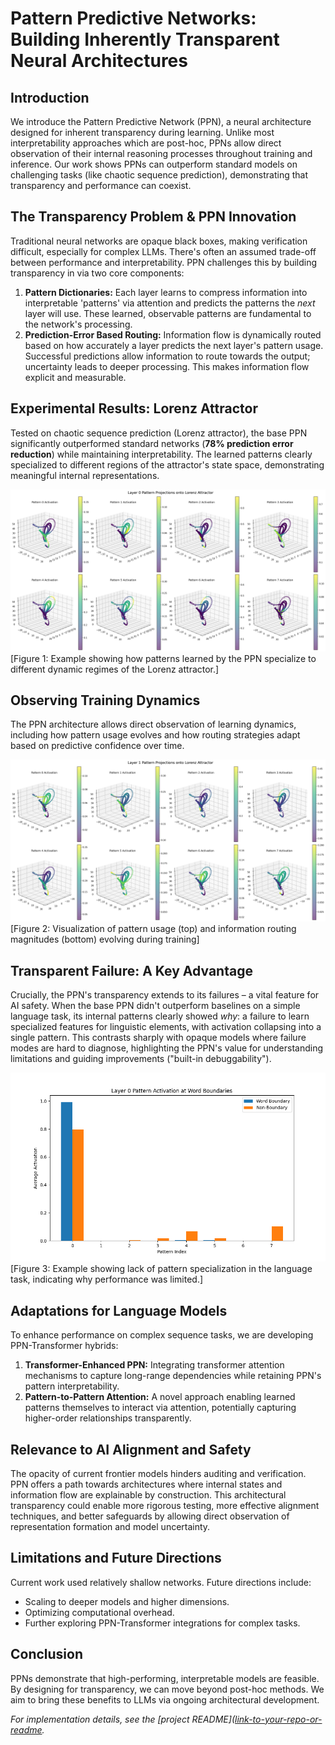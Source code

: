# Pattern Predictive Networks: Building Inherently Transparent Neural Architectures

## Introduction

We introduce the Pattern Predictive Network (PPN), a neural architecture designed for inherent transparency during learning. Unlike most interpretability approaches which are post-hoc, PPNs allow direct observation of their internal reasoning processes throughout training and inference. Our work shows PPNs can outperform standard models on challenging tasks (like chaotic sequence prediction), demonstrating that transparency and performance can coexist.

## The Transparency Problem & PPN Innovation

Traditional neural networks are opaque black boxes, making verification difficult, especially for complex LLMs. There's often an assumed trade-off between performance and interpretability. PPN challenges this by building transparency in via two core components:

1.  **Pattern Dictionaries:** Each layer learns to compress information into interpretable 'patterns' via attention and predicts the patterns the *next* layer will use. These learned, observable patterns are fundamental to the network's processing.
2.  **Prediction-Error Based Routing:** Information flow is dynamically routed based on how accurately a layer predicts the next layer's pattern usage. Successful predictions allow information to route towards the output; uncertainty leads to deeper processing. This makes information flow explicit and measurable.

## Experimental Results: Lorenz Attractor

Tested on chaotic sequence prediction (Lorenz attractor), the base PPN significantly outperformed standard networks (**78% prediction error reduction**) while maintaining interpretability. The learned patterns clearly specialized to different regions of the attractor's state space, demonstrating meaningful internal representations.

![Figure 1](/images/Fig1.png)
[Figure 1: Example showing how patterns learned by the PPN specialize to different dynamic regimes of the Lorenz attractor.]

## Observing Training Dynamics

The PPN architecture allows direct observation of learning dynamics, including how pattern usage evolves and how routing strategies adapt based on predictive confidence over time.

![Figure 2](/images/Fig2.png)
[Figure 2: Visualization of pattern usage (top) and information routing magnitudes (bottom) evolving during training]

## Transparent Failure: A Key Advantage

Crucially, the PPN's transparency extends to its failures – a vital feature for AI safety. When the base PPN didn't outperform baselines on a simple language task, its internal patterns clearly showed *why*: a failure to learn specialized features for linguistic elements, with activation collapsing into a single pattern. This contrasts sharply with opaque models where failure modes are hard to diagnose, highlighting the PPN's value for understanding limitations and guiding improvements ("built-in debuggability").

![Figure 3](/images/Fig8.png)
[Figure 3: Example showing lack of pattern specialization in the language task, indicating why performance was limited.]

## Adaptations for Language Models

To enhance performance on complex sequence tasks, we are developing PPN-Transformer hybrids:

1.  **Transformer-Enhanced PPN:** Integrating transformer attention mechanisms to capture long-range dependencies while retaining PPN's pattern interpretability.
2.  **Pattern-to-Pattern Attention:** A novel approach enabling learned patterns themselves to interact via attention, potentially capturing higher-order relationships transparently.

## Relevance to AI Alignment and Safety

The opacity of current frontier models hinders auditing and verification. PPN offers a path towards architectures where internal states and information flow are explainable by construction. This architectural transparency could enable more rigorous testing, more effective alignment techniques, and better safeguards by allowing direct observation of representation formation and model uncertainty.

## Limitations and Future Directions

Current work used relatively shallow networks. Future directions include:
* Scaling to deeper models and higher dimensions.
* Optimizing computational overhead.
* Further exploring PPN-Transformer integrations for complex tasks.

## Conclusion

PPNs demonstrate that high-performing, interpretable models are feasible. By designing for transparency, we can move beyond post-hoc methods. We aim to bring these benefits to LLMs via ongoing architectural development.

*For implementation details, see the [project README]([link-to-your-repo-or-readme](https://github.com/mac-n/predictiveprocessing_nn/blob/main/README.md).*
